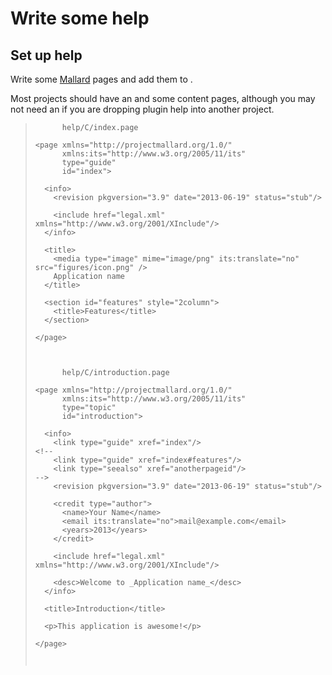 # Write some help

## Set up help

[]()

Write some [Mallard](http://www.projectmallard.org/) pages and add them
to .

Most projects should have an and some content pages, although you may
not need an if you are dropping plugin help into another project.

> 
> 
> ``` 
>       help/C/index.page
> 
> <page xmlns="http://projectmallard.org/1.0/"
>       xmlns:its="http://www.w3.org/2005/11/its"
>       type="guide"
>       id="index">
> 
>   <info>
>     <revision pkgversion="3.9" date="2013-06-19" status="stub"/>
> 
>     <include href="legal.xml" xmlns="http://www.w3.org/2001/XInclude"/>
>   </info>
> 
>   <title>
>     <media type="image" mime="image/png" its:translate="no" src="figures/icon.png" />
>     Application name
>   </title>
> 
>   <section id="features" style="2column">
>     <title>Features</title>
>   </section>
> 
> </page>
> 
>     
> ```
> 
> ``` 
>       help/C/introduction.page
> 
> <page xmlns="http://projectmallard.org/1.0/"
>       xmlns:its="http://www.w3.org/2005/11/its"
>       type="topic"
>       id="introduction">
> 
>   <info>
>     <link type="guide" xref="index"/>
> <!--
>     <link type="guide" xref="index#features"/>
>     <link type="seealso" xref="anotherpageid"/>
> -->
>     <revision pkgversion="3.9" date="2013-06-19" status="stub"/>
>  
>     <credit type="author">
>       <name>Your Name</name>
>       <email its:translate="no">mail@example.com</email>
>       <years>2013</years>
>     </credit>
>  
>     <include href="legal.xml" xmlns="http://www.w3.org/2001/XInclude"/>
> 
>     <desc>Welcome to _Application name_</desc>
>   </info>
> 
>   <title>Introduction</title>
> 
>   <p>This application is awesome!</p>
> 
> </page>
> 
>     
> ```
